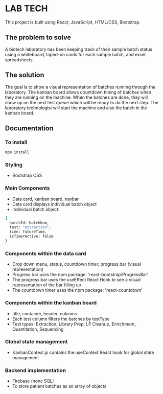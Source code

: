 # LAB TECH

This project is built using React, JavaScript, HTML/CSS, Bootstrap. 

## The problem to solve

A biotech laboratory has been keeping track of their sample batch status using a whiteboard, taped-on cards for each sample batch, and excel spreadsheets. 

## The solution

The goal is to show a visual representation of batches running through the laboratory. The kanban board allows countdown timing of batches when they are running on the machine. When the batches are done, they will show up on the next test queue which will be ready to do the next step. The laboratory technologist will start the machine and also the batch in the kanban board.

## Documentation

### To install
```bash
npm install
```

### Styling
- Bootstrap CSS

### Main Components

- Data card, kanban board, navbar
- Data card displays individual batch object
- Individual batch object:
```bash
{
  batchId: batchNum,
  test: "extraction",
  time: futureTime,
  isTimerActive: false
}
```

### Components within the data card

- Drop down menu, status, countdown timer, progress bar (visual representation)
- Progress bar uses the npm package: 'react-bootstrap/ProgressBar'
- The progress bar uses the useEffect React Hook to see a visual representation of the bar filling up
- The countdown timer uses the npm package: 'react-countdown'

### Components within the kanban board
- title, container, header, columns
- Each test column filters the batches by testType
- Test types: Extraction, Library Prep, LP Cleanup, Enrichment, Quantitation, Sequencing

### Global state management
- KanbanContext.js contains the useContext React hook for global state management

### Backend implementation

- Firebase (none SQL)
- To store patient batches as an array of objects